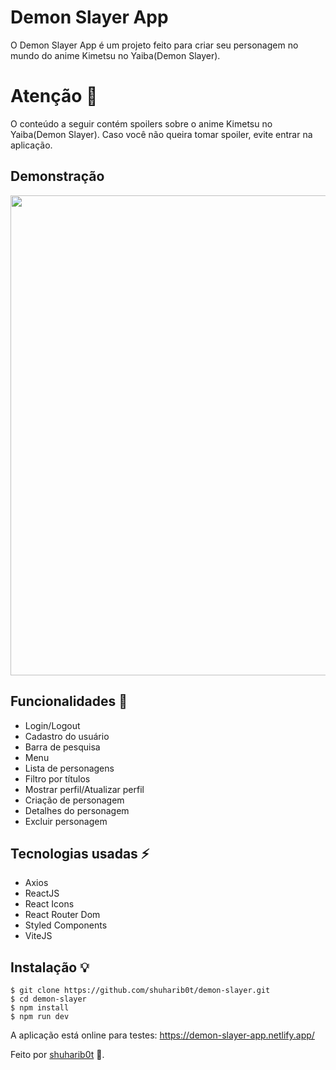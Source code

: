 # Demon Slayer App

O Demon Slayer App é um projeto feito para criar seu personagem no mundo do anime Kimetsu no Yaiba(Demon Slayer).

# Atenção 🚨
O conteúdo a seguir contém spoilers sobre o anime Kimetsu no Yaiba(Demon Slayer). Caso você não queira tomar spoiler, evite entrar na aplicação.

## Demonstração

<p>
  <img width="1366" height="768" src="./demo.gif">
</p>

## Funcionalidades 🔧

- Login/Logout
- Cadastro do usuário
- Barra de pesquisa
- Menu
- Lista de personagens
- Filtro por títulos
- Mostrar perfil/Atualizar perfil
- Criação de personagem
- Detalhes do personagem
- Excluir personagem

## Tecnologias usadas ⚡️

- Axios
- ReactJS
- React Icons
- React Router Dom
- Styled Components
- ViteJS

## Instalação 💡

```
$ git clone https://github.com/shuharib0t/demon-slayer.git
$ cd demon-slayer
$ npm install
$ npm run dev
```

A aplicação está online para testes: https://demon-slayer-app.netlify.app/

Feito por [shuharib0t](https://www.linkedin.com/in/julio-ishikawa-449417213/) 👋.
